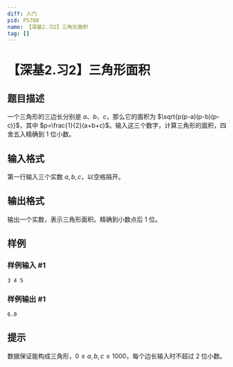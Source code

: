```yaml
---
diff: 入门
pid: P5708
name: 【深基2.习2】三角形面积
tag: []
---
```

# 【深基2.习2】三角形面积
## 题目描述

一个三角形的三边长分别是 $a$、$b$、$c$，那么它的面积为 $\sqrt{p(p-a)(p-b)(p-c)}$，其中 $p=\frac{1}{2}(a+b+c)$。输入这三个数字，计算三角形的面积，四舍五入精确到 $1$ 位小数。

## 输入格式

第一行输入三个实数 $a,b,c$，以空格隔开。
## 输出格式

输出一个实数，表示三角形面积。精确到小数点后 $1$ 位。
## 样例

### 样例输入 #1
```
3 4 5
```
### 样例输出 #1
```
6.0
```
## 提示

数据保证能构成三角形，$0\leq a,b,c\leq 1000$，每个边长输入时不超过 $2$ 位小数。
